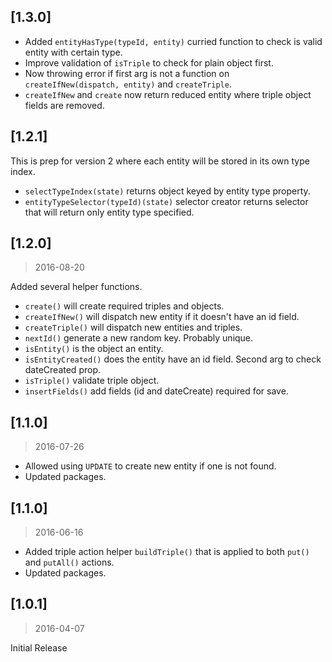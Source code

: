 ## [1.3.0]

* Added `entityHasType(typeId, entity)` curried function to check is valid entity with certain type.
* Improve validation of `isTriple` to check for plain object first.
* Now throwing error if first  arg is not a function on `createIfNew(dispatch, entity)` and `createTriple`.
* `createIfNew` and `create` now return reduced entity where triple object fields are removed.

## [1.2.1]
This is prep for version 2 where each entity will be stored in its own type index.

* `selectTypeIndex(state)` returns object keyed by entity type property.
* `entityTypeSelector(typeId)(state)` selector creator returns selector that will return only entity type specified.

## [1.2.0]
> 2016-08-20

Added several helper functions.

* `create()` will create required triples and objects.
* `createIfNew()` will dispatch new entity if it doesn't have an id field.
* `createTriple()` will dispatch new entities and triples.
* `nextId()` generate a new random key. Probably unique.
* `isEntity()` is the object an entity.
* `isEntityCreated()` does the entity have an id field. Second arg to check dateCreated prop.
* `isTriple()` validate triple object.
* `insertFields()` add fields (id and dateCreate) required for save.

## [1.1.0]
> 2016-07-26

* Allowed using `UPDATE` to create new entity if one is not found.
* Updated packages.

## [1.1.0]
> 2016-06-16

* Added triple action helper `buildTriple()` that is applied to both `put()` and `putAll()` actions.
* Updated packages.

## [1.0.1]
> 2016-04-07

Initial Release
